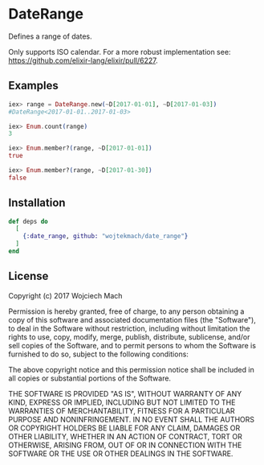 # DateRange

Defines a range of dates.

Only supports ISO calendar. For a more robust implementation see: https://github.com/elixir-lang/elixir/pull/6227.

## Examples

```elixir
iex> range = DateRange.new(~D[2017-01-01], ~D[2017-01-03])
#DateRange<2017-01-01..2017-01-03>

iex> Enum.count(range)
3

iex> Enum.member?(range, ~D[2017-01-01])
true

iex> Enum.member?(range, ~D[2017-01-30])
false
```

## Installation


```elixir
def deps do
  [
    {:date_range, github: "wojtekmach/date_range"}
  ]
end
```

## License

Copyright (c) 2017 Wojciech Mach

Permission is hereby granted, free of charge, to any person obtaining a copy of this software and associated documentation files (the "Software"), to deal in the Software without restriction, including without limitation the rights to use, copy, modify, merge, publish, distribute, sublicense, and/or sell copies of the Software, and to permit persons to whom the Software is furnished to do so, subject to the following conditions:

The above copyright notice and this permission notice shall be included in all copies or substantial portions of the Software.

THE SOFTWARE IS PROVIDED "AS IS", WITHOUT WARRANTY OF ANY KIND, EXPRESS OR IMPLIED, INCLUDING BUT NOT LIMITED TO THE WARRANTIES OF MERCHANTABILITY, FITNESS FOR A PARTICULAR PURPOSE AND NONINFRINGEMENT. IN NO EVENT SHALL THE AUTHORS OR COPYRIGHT HOLDERS BE LIABLE FOR ANY CLAIM, DAMAGES OR OTHER LIABILITY, WHETHER IN AN ACTION OF CONTRACT, TORT OR OTHERWISE, ARISING FROM, OUT OF OR IN CONNECTION WITH THE SOFTWARE OR THE USE OR OTHER DEALINGS IN THE SOFTWARE.
